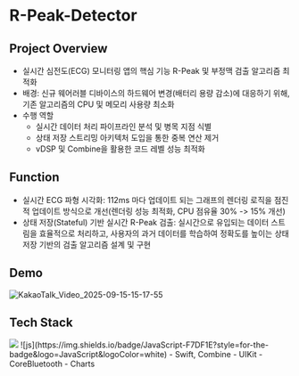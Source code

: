 # R-Peak-Detector


## Project Overview
- 실시간 심전도(ECG) 모니터링 앱의 핵심 기능 R-Peak 및 부정맥 검출 알고리즘 최적화
- 배경: 신규 웨어러블 디바이스의 하드웨어 변경(배터리 용량 감소)에 대응하기 위해, 기존 알고리즘의 CPU 및 메모리 사용량 최소화
- 수행 역할
    - 실시간 데이터 처리 파이프라인 분석 및 병목 지점 식별
    - 상태 저장 스트리밍 아키텍처 도입을 통한 중복 연산 제거
    - vDSP 및 Combine을 활용한 코드 레벨 성능 최적화

 
## Function
- 실시간 ECG 파형 시각화: 112ms 마다 업데이트 되는 그래프의 렌더링 로직을 점진적 업데이트 방식으로 개선(렌더링 성능 최적화, CPU 점유율 30% -> 15% 개선)
- 상태 저장(Stateful) 기반 실시간 R-Peak 검출: 실시간으로 유입되는 데이터 스트림을 효율적으로 처리하고, 사용자의 과거 데이터를 학습하여 정확도를 높이는 상태 저장 기반의 검출 알고리즘 설계 및 구현


## Demo

![KakaoTalk_Video_2025-09-15-15-17-55](https://github.com/user-attachments/assets/78716703-257e-42ec-96df-ae50d257b552)


## Tech Stack
<img src="htts://img.shields.io/badge/swift-#F05138?style=flat-square&logo=html5&logoColor=white"/>
![js](https://img.shields.io/badge/JavaScript-F7DF1E?style=for-the-badge&logo=JavaScript&logoColor=white)
- Swift, Combine
- UIKit
- CoreBluetooth
- Charts
